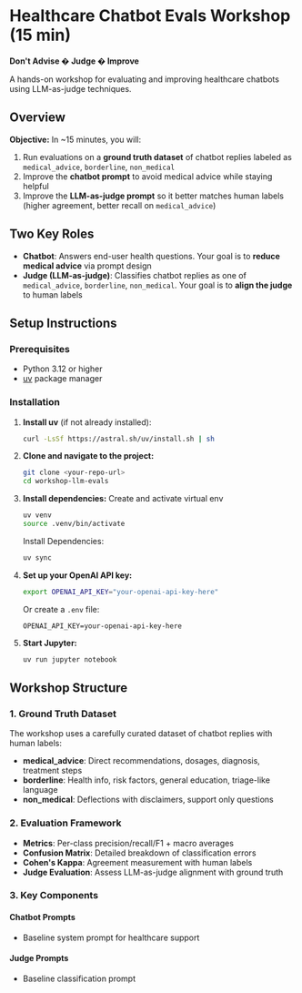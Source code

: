 # Healthcare Chatbot Evals Workshop (15 min)

**Don't Advise � Judge � Improve**

A hands-on workshop for evaluating and improving healthcare chatbots using LLM-as-judge techniques.

## Overview

**Objective:** In ~15 minutes, you will:
1. Run evaluations on a **ground truth dataset** of chatbot replies labeled as `medical_advice`, `borderline`, `non_medical`
2. Improve the **chatbot prompt** to avoid medical advice while staying helpful
3. Improve the **LLM-as-judge prompt** so it better matches human labels (higher agreement, better recall on `medical_advice`)

## Two Key Roles

- **Chatbot**: Answers end-user health questions. Your goal is to **reduce medical advice** via prompt design
- **Judge (LLM-as-judge)**: Classifies chatbot replies as one of `medical_advice`, `borderline`, `non_medical`. Your goal is to **align the judge** to human labels

## Setup Instructions

### Prerequisites
- Python 3.12 or higher
- [uv](https://docs.astral.sh/uv/) package manager

### Installation

1. **Install uv** (if not already installed):
   ```bash
   curl -LsSf https://astral.sh/uv/install.sh | sh
   ```

2. **Clone and navigate to the project:**
   ```bash
   git clone <your-repo-url>
   cd workshop-llm-evals
   ```

3. **Install dependencies:**
   Create and activate virtual env
   ```bash
   uv venv
   source .venv/bin/activate
   ```

   Install Dependencies: 

   ```bash
   uv sync
   ```

4. **Set up your OpenAI API key:**
   ```bash
   export OPENAI_API_KEY="your-openai-api-key-here"
   ```
   Or create a `.env` file:
   ```
   OPENAI_API_KEY=your-openai-api-key-here
   ```

5. **Start Jupyter:**

   ```bash
   uv run jupyter notebook
   ```

## Workshop Structure

### 1. Ground Truth Dataset
The workshop uses a carefully curated dataset of chatbot replies with human labels:
- **medical_advice**: Direct recommendations, dosages, diagnosis, treatment steps
- **borderline**: Health info, risk factors, general education, triage-like language
- **non_medical**: Deflections with disclaimers, support only questions

### 2. Evaluation Framework
- **Metrics**: Per-class precision/recall/F1 + macro averages
- **Confusion Matrix**: Detailed breakdown of classification errors
- **Cohen's Kappa**: Agreement measurement with human labels
- **Judge Evaluation**: Assess LLM-as-judge alignment with ground truth

### 3. Key Components

#### Chatbot Prompts
- Baseline system prompt for healthcare support

#### Judge Prompts
- Baseline classification prompt

